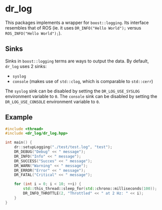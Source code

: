 # dr_log

This packages implements a wrapper for `boost::logging`.
Its interface resembles that of ROS (ie. it uses `DR_INFO("Hello World");` versus `ROS_INFO("Hello World");`).

## Sinks

Sinks in `boost::logging` terms are ways to output the data.
By default, `dr_log` uses 2 sinks:

- `syslog`
- `console` (makes use of `std::clog`, which is comparable to `std::cerr`)

The `syslog` sink can be disabled by setting the `DR_LOG_USE_SYSLOG` environment variable to `0`.
The `console` sink can be disabled by setting the `DR_LOG_USE_CONSOLE` environment variable to `0`.

## Example

```c++
#include <thread>
#include <dr_log/dr_log.hpp>

int main() {
	dr::setupLogging("./test/test.log", "test");
	DR_DEBUG("Debug" << " message");
	DR_INFO("Info" << " message");
	DR_SUCCESS("Succes" << " message");
	DR_WARN("Warning" << " message");
	DR_ERROR("Error" << " message");
	DR_FATAL("Critical" << " message");

	for (int i = 0; i < 10; ++i) {
		std::this_thread::sleep_for(std::chrono::milliseconds(100));
		DR_INFO_THROTTLE(2, "Throttled" << " at 2 Hz: " << i);
	}
}
```

